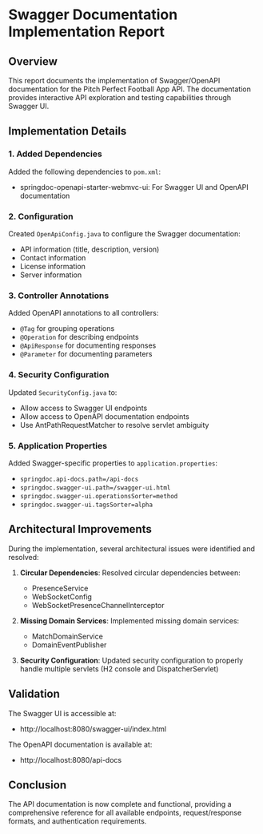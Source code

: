 # Swagger Documentation Implementation Report

## Overview
This report documents the implementation of Swagger/OpenAPI documentation for the Pitch Perfect Football App API. The documentation provides interactive API exploration and testing capabilities through Swagger UI.

## Implementation Details

### 1. Added Dependencies
Added the following dependencies to `pom.xml`:
- springdoc-openapi-starter-webmvc-ui: For Swagger UI and OpenAPI documentation

### 2. Configuration
Created `OpenApiConfig.java` to configure the Swagger documentation:
- API information (title, description, version)
- Contact information
- License information
- Server information

### 3. Controller Annotations
Added OpenAPI annotations to all controllers:
- `@Tag` for grouping operations
- `@Operation` for describing endpoints
- `@ApiResponse` for documenting responses
- `@Parameter` for documenting parameters

### 4. Security Configuration
Updated `SecurityConfig.java` to:
- Allow access to Swagger UI endpoints
- Allow access to OpenAPI documentation endpoints
- Use AntPathRequestMatcher to resolve servlet ambiguity

### 5. Application Properties
Added Swagger-specific properties to `application.properties`:
- `springdoc.api-docs.path=/api-docs`
- `springdoc.swagger-ui.path=/swagger-ui.html`
- `springdoc.swagger-ui.operationsSorter=method`
- `springdoc.swagger-ui.tagsSorter=alpha`

## Architectural Improvements
During the implementation, several architectural issues were identified and resolved:

1. **Circular Dependencies**: Resolved circular dependencies between:
   - PresenceService
   - WebSocketConfig
   - WebSocketPresenceChannelInterceptor

2. **Missing Domain Services**: Implemented missing domain services:
   - MatchDomainService
   - DomainEventPublisher

3. **Security Configuration**: Updated security configuration to properly handle multiple servlets (H2 console and DispatcherServlet)

## Validation
The Swagger UI is accessible at:
- http://localhost:8080/swagger-ui/index.html

The OpenAPI documentation is available at:
- http://localhost:8080/api-docs

## Conclusion
The API documentation is now complete and functional, providing a comprehensive reference for all available endpoints, request/response formats, and authentication requirements.

